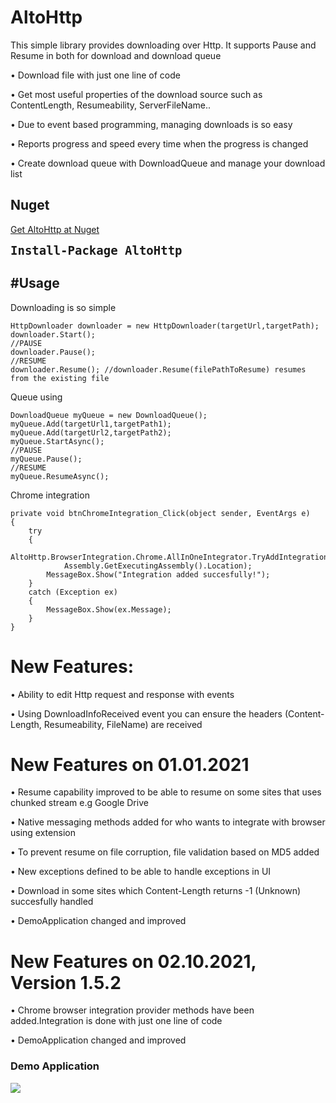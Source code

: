 # AltoHttp
This simple library provides downloading over Http. It supports Pause and Resume in both for download and download queue

•	Download file with just one line of code

•	Get most useful properties of the download source such as ContentLength, Resumeability, ServerFileName..

•	Due to event based programming, managing downloads is so easy

•	Reports progress and speed every time when the progress is changed

•	Create download queue with DownloadQueue and manage your download list

<h2>Nuget</h2>
<a href="https://www.nuget.org/packages/AltoHttp">Get AltoHttp at Nuget</a>
<pre><code style="font-size:19px;"><b>Install-Package AltoHttp</b></code></pre>


<h2>#Usage</h2>
Downloading is so simple
<pre>
<code>HttpDownloader downloader = new HttpDownloader(targetUrl,targetPath);
downloader.Start(); 
//PAUSE
downloader.Pause();
//RESUME
downloader.Resume(); //downloader.Resume(filePathToResume) resumes from the existing file</code>
</pre>

Queue using
<pre><code>DownloadQueue myQueue = new DownloadQueue();
myQueue.Add(targetUrl1,targetPath1);
myQueue.Add(targetUrl2,targetPath2);
myQueue.StartAsync();
//PAUSE
myQueue.Pause();
//RESUME
myQueue.ResumeAsync();</code></pre>

Chrome integration
<pre><code>private void btnChromeIntegration_Click(object sender, EventArgs e)
{
    try
    {
        AltoHttp.BrowserIntegration.Chrome.AllInOneIntegrator.TryAddIntegration(Directory.GetCurrentDirectory(),
            Assembly.GetExecutingAssembly().Location);
        MessageBox.Show("Integration added succesfully!");
    }
    catch (Exception ex)
    {
        MessageBox.Show(ex.Message);
    }
}</code></pre>

<h1>New Features:</h1>
•	Ability to edit Http request and response with events

•	Using DownloadInfoReceived event you can ensure the headers (Content-Length, Resumeability, FileName) are received

<h1>New Features on 01.01.2021</h1>
•	Resume capability improved to be able to resume on some sites that uses chunked stream e.g Google Drive

•	Native messaging methods added for who wants to integrate with browser using extension

•	To prevent resume on file corruption, file validation based on MD5 added

•	New exceptions defined to be able to handle exceptions in UI

•	Download in some sites which Content-Length returns -1 (Unknown) succesfully handled

• DemoApplication changed and improved

<h1>New Features on 02.10.2021, Version 1.5.2</h1>
•	Chrome browser integration provider methods have been added.Integration is done with just one line of code

• DemoApplication changed and improved



<h3>Demo Application</h3>
<img src="https://i.imgur.com/3h5s00b.png" />


